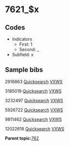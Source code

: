 # 7621\_$x

## Codes

-   Indicators
    -   First: 1
    -   Second: \_
-   Subfield: x

## Sample bibs

2916863 [Quicksearch](https://search.library.yale.edu/catalog/2916863) [VXWS](http://prodorbis.library.yale.edu:7014/vxws/GetHoldingsService?bibId=2916863)

3185019 [Quicksearch](https://search.library.yale.edu/catalog/3185019) [VXWS](http://prodorbis.library.yale.edu:7014/vxws/GetHoldingsService?bibId=3185019)

3232497 [Quicksearch](https://search.library.yale.edu/catalog/3232497) [VXWS](http://prodorbis.library.yale.edu:7014/vxws/GetHoldingsService?bibId=3232497)

5926722 [Quicksearch](https://search.library.yale.edu/catalog/5926722) [VXWS](http://prodorbis.library.yale.edu:7014/vxws/GetHoldingsService?bibId=5926722)

9811462 [Quicksearch](https://search.library.yale.edu/catalog/9811462) [VXWS](http://prodorbis.library.yale.edu:7014/vxws/GetHoldingsService?bibId=9811462)

12022618 [Quicksearch](https://search.library.yale.edu/catalog/12022618) [VXWS](http://prodorbis.library.yale.edu:7014/vxws/GetHoldingsService?bibId=12022618)

**Parent topic:**[762](../../tags/762/762.md)

